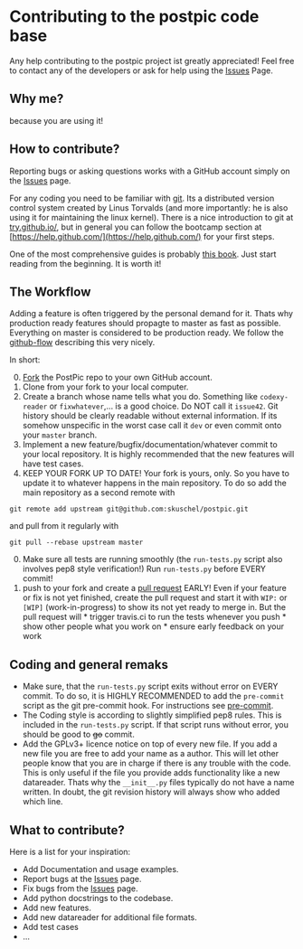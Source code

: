 
Contributing to the postpic code base
=====================================

Any help contributing to the postpic project ist greatly appreciated! Feel free to contact any of the developers or ask for help using the [Issues](https://github.com/skuschel/postpic/issues) Page.

Why me?
-------

because you are using it!


How to contribute?
------------------

Reporting bugs or asking questions works with a GitHub account simply on the [Issues](https://github.com/skuschel/postpic/issues) page.

For any coding you need to be familiar with [git](http://git-scm.com/). Its a distributed version control system created by Linus Torvalds (and more importantly: he is also using it for maintaining the linux kernel). There is a nice introduction to git at [try.github.io/](http://try.github.io/), but in general you can follow the bootcamp section at [https://help.github.com/](https://help.github.com/) for your first steps.

One of the most comprehensive guides is probably [this book](http://git-scm.com/doc). Just start reading from the beginning. It is worth it!

## The Workflow

Adding a feature is often triggered by the personal demand for it. Thats why production ready features should propagte to master as fast as possible. Everything on master is considered to be production ready. We follow the  [github-flow](http://scottchacon.com/2011/08/31/github-flow.html) describing this very nicely.

In short:

  0. [Fork](https://help.github.com/articles/fork-a-repo) the PostPic repo to your own GitHub account.
  0. Clone from your fork to your local computer.
  0. Create a branch whose name tells what you do. Something like `codexy-reader` or `fixwhatever`,... is a good choice. Do NOT call it `issue42`. Git history should be clearly readable without external information. If its somehow unspecific in the worst case call it `dev` or even commit onto your `master` branch.
  0. Implement a new feature/bugfix/documentation/whatever commit to your local repository. It is highly recommended that the new features will have test cases.
  0. KEEP YOUR FORK UP TO DATE! Your fork is yours, only. So you have to update it to whatever happens in the main repository. To do so add the main repository as a second remote with

   `git remote add upstream git@github.com:skuschel/postpic.git`

   and pull from it regularly with

  `git pull --rebase upstream master`

  0. Make sure all tests are running smoothly (the `run-tests.py` script also involves pep8 style verification!) Run `run-tests.py` before EVERY commit!
  0. push to your fork and create a [pull request](https://help.github.com/articles/using-pull-requests/) EARLY! Even if your feature or fix is not yet finished, create the pull request and start it with `WIP:` or `[WIP]` (work-in-progress) to show its not yet ready to merge in. But the pull request will
    * trigger travis.ci to run the tests whenever you push
    * show other people what you work on
    * ensure early feedback on your work


## Coding and general remaks

  *  Make sure, that the `run-tests.py` script exits without error on EVERY commit. To do so, it is HIGHLY RECOMMENDED to add the `pre-commit` script as the git pre-commit hook. For instructions see [pre-commit](../master/pre-commit).
  * The Coding style is according to slightly simplified pep8 rules. This is included in the `run-tests.py` script. If that script runs without error, you should be good to <del>go</del> commit.
  * Add the GPLv3+ licence notice on top of every new file. If you add a new file you are free to add your name as a author. This will let other people know that you are in charge if there is any trouble with the code. This is only useful if the file you provide adds functionality like a new datareader. Thats why the `__init__.py` files typically do not have a name written. In doubt, the git revision history will always show who added which line.



## What to contribute?

Here is a list for your inspiration:

  * Add Documentation and usage examples.
  * Report bugs at the [Issues](https://github.com/skuschel/postpic/issues) page.
  * Fix bugs from the [Issues](https://github.com/skuschel/postpic/issues) page.
  * Add python docstrings to the codebase.
  * Add new features.
  * Add new datareader for additional file formats.
  * Add test cases
  * ...
